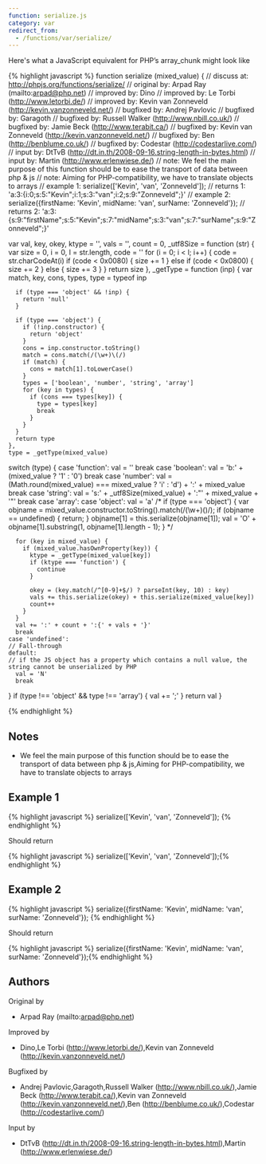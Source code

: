 ```yaml
---
function: serialize.js
category: var
redirect_from:
  - /functions/var/serialize/
---
```


<!-- WARNING! This file is auto generated by `npm run web:inject`, do not edit by hand -->

Here's what a JavaScript equivalent for PHP’s array_chunk might look like

{% highlight javascript %}
function serialize (mixed_value) {
  //  discuss at: http://phpjs.org/functions/serialize/
  // original by: Arpad Ray (mailto:arpad@php.net)
  // improved by: Dino
  // improved by: Le Torbi (http://www.letorbi.de/)
  // improved by: Kevin van Zonneveld (http://kevin.vanzonneveld.net/)
  // bugfixed by: Andrej Pavlovic
  // bugfixed by: Garagoth
  // bugfixed by: Russell Walker (http://www.nbill.co.uk/)
  // bugfixed by: Jamie Beck (http://www.terabit.ca/)
  // bugfixed by: Kevin van Zonneveld (http://kevin.vanzonneveld.net/)
  // bugfixed by: Ben (http://benblume.co.uk/)
  // bugfixed by: Codestar (http://codestarlive.com/)
  //    input by: DtTvB (http://dt.in.th/2008-09-16.string-length-in-bytes.html)
  //    input by: Martin (http://www.erlenwiese.de/)
  //        note: We feel the main purpose of this function should be to ease the transport of data between php & js
  //        note: Aiming for PHP-compatibility, we have to translate objects to arrays
  //   example 1: serialize(['Kevin', 'van', 'Zonneveld']);
  //   returns 1: 'a:3:{i:0;s:5:"Kevin";i:1;s:3:"van";i:2;s:9:"Zonneveld";}'
  //   example 2: serialize({firstName: 'Kevin', midName: 'van', surName: 'Zonneveld'});
  //   returns 2: 'a:3:{s:9:"firstName";s:5:"Kevin";s:7:"midName";s:3:"van";s:7:"surName";s:9:"Zonneveld";}'

  var val, key, okey,
    ktype = '',
    vals = '',
    count = 0,
    _utf8Size = function (str) {
      var size = 0,
        i = 0,
        l = str.length,
        code = ''
      for (i = 0; i < l; i++) {
        code = str.charCodeAt(i)
        if (code < 0x0080) {
          size += 1
        } else if (code < 0x0800) {
          size += 2
        } else {
          size += 3
        }
      }
      return size
    },
    _getType = function (inp) {
      var match, key, cons, types, type = typeof inp

      if (type === 'object' && !inp) {
        return 'null'
      }

      if (type === 'object') {
        if (!inp.constructor) {
          return 'object'
        }
        cons = inp.constructor.toString()
        match = cons.match(/(\w+)\(/)
        if (match) {
          cons = match[1].toLowerCase()
        }
        types = ['boolean', 'number', 'string', 'array']
        for (key in types) {
          if (cons === types[key]) {
            type = types[key]
            break
          }
        }
      }
      return type
    },
    type = _getType(mixed_value)

  switch (type) {
    case 'function':
      val = ''
      break
    case 'boolean':
      val = 'b:' + (mixed_value ? '1' : '0')
      break
    case 'number':
      val = (Math.round(mixed_value) === mixed_value ? 'i' : 'd') + ':' + mixed_value
      break
    case 'string':
      val = 's:' + _utf8Size(mixed_value) + ':"' + mixed_value + '"'
      break
    case 'array':
    case 'object':
      val = 'a'
    /*
        if (type === 'object') {
          var objname = mixed_value.constructor.toString().match(/(\w+)\(\)/);
          if (objname == undefined) {
            return;
          }
          objname[1] = this.serialize(objname[1]);
          val = 'O' + objname[1].substring(1, objname[1].length - 1);
        }
        */

      for (key in mixed_value) {
        if (mixed_value.hasOwnProperty(key)) {
          ktype = _getType(mixed_value[key])
          if (ktype === 'function') {
            continue
          }

          okey = (key.match(/^[0-9]+$/) ? parseInt(key, 10) : key)
          vals += this.serialize(okey) + this.serialize(mixed_value[key])
          count++
        }
      }
      val += ':' + count + ':{' + vals + '}'
      break
    case 'undefined':
    // Fall-through
    default:
    // if the JS object has a property which contains a null value, the string cannot be unserialized by PHP
      val = 'N'
      break
  }
  if (type !== 'object' && type !== 'array') {
    val += ';'
  }
  return val
}

{% endhighlight %}

## Notes
- We feel the main purpose of this function should be to ease the transport of data between php & js,Aiming for PHP-compatibility, we have to translate objects to arrays

## Example 1

{% highlight javascript %}
serialize(['Kevin', 'van', 'Zonneveld']);
{% endhighlight %}

Should return

{% highlight javascript %}
serialize(['Kevin', 'van', 'Zonneveld']);{% endhighlight %}

## Example 2

{% highlight javascript %}
serialize({firstName: 'Kevin', midName: 'van', surName: 'Zonneveld'});
{% endhighlight %}

Should return

{% highlight javascript %}
serialize({firstName: 'Kevin', midName: 'van', surName: 'Zonneveld'});{% endhighlight %}


## Authors


Original by

- Arpad Ray (mailto:arpad@php.net)


Improved by

- Dino,Le Torbi (http://www.letorbi.de/),Kevin van Zonneveld (http://kevin.vanzonneveld.net/)


Bugfixed by

- Andrej Pavlovic,Garagoth,Russell Walker (http://www.nbill.co.uk/),Jamie Beck (http://www.terabit.ca/),Kevin van Zonneveld (http://kevin.vanzonneveld.net/),Ben (http://benblume.co.uk/),Codestar (http://codestarlive.com/)


Input by

- DtTvB (http://dt.in.th/2008-09-16.string-length-in-bytes.html),Martin (http://www.erlenwiese.de/)

